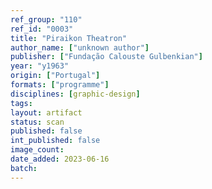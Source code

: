 ```yaml
---
ref_group: "110"
ref_id: "0003"
title: "Piraikon Theatron"
author_name: ["unknown author"]
publisher: ["Fundação Calouste Gulbenkian"]
year: "y1963"
origin: ["Portugal"]
formats: ["programme"]
disciplines: [graphic-design]
tags:
layout: artifact
status: scan
published: false
int_published: false
image_count:
date_added: 2023-06-16
batch:
---
```

